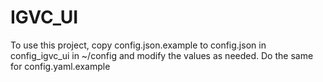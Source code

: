 # IGVC_UI

 To use this project, copy config.json.example to config.json in config_igvc_ui in ~/config and modify the values as needed. Do the same for config.yaml.example
